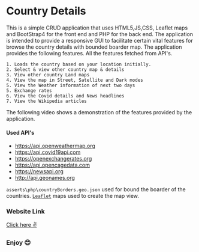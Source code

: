 # Country Details

This is a simple CRUD application that uses HTML5,JS,CSS, Leaflet maps and BootStrap4 for the front end and PHP for the back end.
The application is intended to provide a responsive GUI to facilitate certain vital features for browse the country details with bounded boarder map. The application provides the following features. All the features fetched from API's.
```
1. Loads the country based on your location initially.
2. Select & view other country map & details
3. View other country Land maps
4. View the map in Street, Satellite and Dark modes
5. View the Weather information of next two days
5. Exchange rates
6. View the Covid details and News headlines
7. View the Wikipedia articles
```

The following video shows a demonstration of the features provided by the application.

#### Used API's
 - https://api.openweathermap.org
 - https://api.covid19api.com
 - https://openexchangerates.org
 - https://api.opencagedata.com
 - https://newsapi.org
 - http://api.geonames.org
  
`asserts\php\countryBorders.geo.json` used for bound the boarder of the countries. <a href="[`Leaflet`](https://leafletjs.com/)">`Leaflet`</a> maps used to create the map view.
### Website Link
<a href="https://country-details-webapp.herokuapp.com/">Click here ✌</a>
### Enjoy 😊